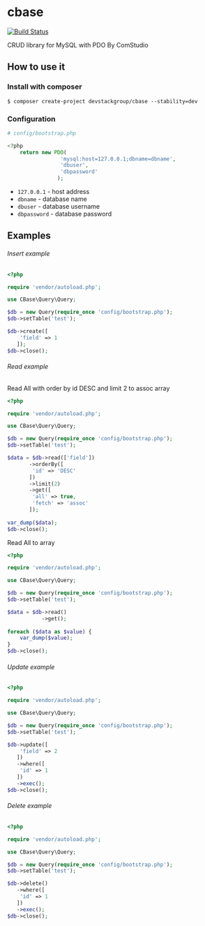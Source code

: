 # cbase
[![Build Status](https://travis-ci.org/devstackgroup/cbase.svg?branch=master)](https://travis-ci.org/devstackgroup/cbase)

CRUD library for MySQL with PDO
By ComStudio

## How to use it

### Install with composer

```
$ composer create-project devstackgroup/cbase --stability=dev
```
### Configuration

```php
# config/bootstrap.php

<?php
	return new PDO(
				 'mysql:host=127.0.0.1;dbname=dbname',
				 'dbuser',
				 'dbpassword'
			    );
```
* ```127.0.0.1``` - host address
* ```dbname``` - database name
* ```dbuser``` - database username
* ```dbpassword``` - database password

## Examples
###### Insert example
```php
<?php

require 'vendor/autoload.php';

use CBase\Query\Query;

$db = new Query(require_once 'config/bootstrap.php');
$db->setTable('test');

$db->create([
    'field' => 1
   ]);
$db->close();
```

###### Read example
Read All with order by id DESC and limit 2 to assoc array
```php
<?php

require 'vendor/autoload.php';

use CBase\Query\Query;

$db = new Query(require_once 'config/bootstrap.php');
$db->setTable('test');

$data = $db->read(['field'])
	   ->orderBy([
	    'id' => 'DESC'
	   ])
	   ->limit(2)
	   ->get([
	    'all' => true, 
	    'fetch' => 'assoc'
	   ]);
			
var_dump($data);
$db->close();
```
Read All to array
```php
<?php

require 'vendor/autoload.php';

use CBase\Query\Query;

$db = new Query(require_once 'config/bootstrap.php');
$db->setTable('test');

$data = $db->read()
           ->get();
			
foreach ($data as $value) {
	var_dump($value);
}
$db->close();
```

###### Update example
```php
<?php

require 'vendor/autoload.php';

use CBase\Query\Query;

$db = new Query(require_once 'config/bootstrap.php');
$db->setTable('test');

$db->update([
    'field' => 2
   ])
   ->where([
    'id' => 1
   ])
   ->exec();
$db->close();
```

###### Delete example
```php
<?php

require 'vendor/autoload.php';

use CBase\Query\Query;

$db = new Query(require_once 'config/bootstrap.php');
$db->setTable('test');

$db->delete()
   ->where([
    'id' => 1
   ])
   ->exec();
$db->close();
```
